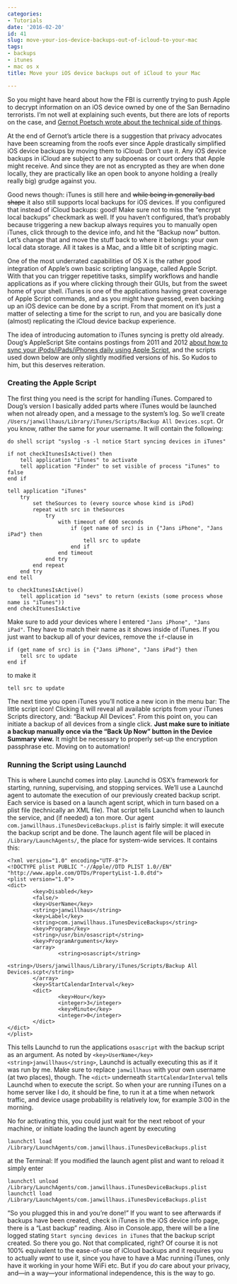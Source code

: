 ```yaml
---
categories:
- Tutorials
date: '2016-02-20'
id: 41
slug: move-your-ios-device-backups-out-of-icloud-to-your-mac
tags:
- backups
- itunes
- mac os x
title: Move your iOS device backups out of iCloud to your Mac

---
```


So you might have heard about how the FBI is currently trying to push Apple to decrypt information on an iOS device owned by one of the San Bernadino terrorists. I&#8217;m not well at explaining such events, but there are lots of reports on the case, and [Gernot Poetsch wrote about the technical side of things](https://medium.com/@gernot/why-tim-cook-is-so-furious-be24163bdfa).

At the end of Gernot&#8217;s article there is a suggestion that privacy advocates have been screaming from the roofs ever since Apple drastically simplified iOS device backups by moving them to iCloud: Don&#8217;t use it. Any iOS device backups in iCloud are subject to any subpoenas or court orders that Apple might receive. And since they are not as encrypted as they are when done locally, they are practically like an open book to anyone holding a (really really big) grudge against you.

<!--more-->

Good news though: iTunes is still here and <strike>while being in generally bad shape</strike> it also still supports local backups for iOS devices. If you configured that instead of iCloud backups: good! Make sure not to miss the &#8220;encrypt local backups&#8221; checkmark as well. If you haven&#8217;t configured, that&#8217;s probably because triggering a new backup always requires you to manually open iTunes, click through to the device info, and hit the &#8220;Backup now&#8221; button. Let&#8217;s change that and move the stuff back to where it belongs: your own local data storage. All it takes is a Mac, and a little bit of scripting magic.

One of the most underrated capabilities of OS X is the rather good integration of Apple&#8217;s own basic scripting language, called Apple Script. With that you can trigger repetitive tasks, simplify workflows and handle applications as if you where clicking through their GUIs, but from the sweet home of your shell. iTunes is one of the applications having great coverage of Apple Script commands, and as you might have guessed, even backing up an iOS device can be done by a script. From that moment on it&#8217;s just a matter of selecting a time for the script to run, and you are basically done (almost) replicating the iCloud device backup experience.

The idea of introducing automation to iTunes syncing is pretty old already. Doug&#8217;s AppleScript Site contains postings from 2011 and 2012 [about how to sync your iPods/iPads/iPhones daily using Apple Script](http://dougscripts.com/itunes/2012/01/sync-a-wi-fi-iphone-follow-up/), and the scripts used down below are only slightly modified versions of his. So Kudos to him, but this deserves reiteration.

### Creating the Apple Script

The first thing you need is the script for handling iTunes. Compared to Doug&#8217;s version I basically added parts where iTunes would be launched when not already open, and a message to the system&#8217;s log. So we&#8217;ll create `/Users/janwillhaus/Library/iTunes/Scripts/Backup All Devices.scpt`. Or you know, rather the same for _your_ username. It will contain the following:

<pre><code class="applescript">do shell script "syslog -s -l notice Start syncing devices in iTunes"

if not checkItunesIsActive() then
    tell application "iTunes" to activate
    tell application "Finder" to set visible of process "iTunes" to false
end if

tell application "iTunes"
    try
        set theSources to (every source whose kind is iPod)
        repeat with src in theSources
            try
                with timeout of 600 seconds
                    if (get name of src) is in {"Jans iPhone", "Jans iPad"} then
                        tell src to update
                    end if
                end timeout
            end try
        end repeat
    end try
end tell

to checkItunesIsActive()
    tell application id "sevs" to return (exists (some process whose name is "iTunes"))
end checkItunesIsActive
</code></pre>

Make sure to add _your_ devices where I entered `"Jans iPhone", "Jans iPad"`. They have to match their name as it shows inside of iTunes. If you just want to backup all of your devices, remove the `if`-clause in

    if (get name of src) is in {"Jans iPhone", "Jans iPad"} then
        tell src to update
    end if


to make it

    tell src to update


The next time you open iTunes you&#8217;ll notice a new icon in the menu bar: The little script icon! Clicking it will reveal all available scripts from your iTunes Scripts directory, and: &#8220;Backup All Devices&#8221;. From this point on, you can initiate a backup of all devices from a single click. **Just make sure to initiate a backup manually once via the &#8220;Back Up Now&#8221; button in the Device Summary view.** It might be necessary to properly set-up the encryption passphrase etc. Moving on to automation!

### Running the Script using Launchd

This is where Launchd comes into play. Launchd is OSX&#8217;s framework for starting, running, supervising, and stopping services. We&#8217;ll use a Launchd agent to automate the execution of our previously created backup script. Each service is based on a launch agent script, which in turn based on a plist file (technically an XML file). That script tells Launchd when to launch the service, and (if needed) a ton more. Our agent `com.janwillhaus.iTunesDeviceBackups.plist` is fairly simple: it will execute the backup script and be done. The launch agent file will be placed in `/Library/LaunchAgents/`, the place for system-wide services. It contains this:

<pre><code class="xml">&lt;?xml version="1.0" encoding="UTF-8"?&gt;
&lt;!DOCTYPE plist PUBLIC "-//Apple//DTD PLIST 1.0//EN" "http://www.apple.com/DTDs/PropertyList-1.0.dtd"&gt;
&lt;plist version="1.0"&gt;
&lt;dict&gt;
        &lt;key&gt;Disabled&lt;/key&gt;
        &lt;false/&gt;
        &lt;key&gt;UserName&lt;/key&gt;
        &lt;string&gt;janwillhaus&lt;/string&gt;
        &lt;key&gt;Label&lt;/key&gt;
        &lt;string&gt;com.janwillhaus.iTunesDeviceBackups&lt;/string&gt;
        &lt;key&gt;Program&lt;/key&gt;
        &lt;string&gt;/usr/bin/osascript&lt;/string&gt;
        &lt;key&gt;ProgramArguments&lt;/key&gt;
        &lt;array&gt;
                &lt;string&gt;osascript&lt;/string&gt;
                &lt;string&gt;/Users/janwillhaus/Library/iTunes/Scripts/Backup All Devices.scpt&lt;/string&gt;
        &lt;/array&gt;
        &lt;key&gt;StartCalendarInterval&lt;/key&gt;
        &lt;dict&gt;
                &lt;key&gt;Hour&lt;/key&gt;
                &lt;integer&gt;3&lt;/integer&gt;
                &lt;key&gt;Minute&lt;/key&gt;
                &lt;integer&gt;0&lt;/integer&gt;
        &lt;/dict&gt;
&lt;/dict&gt;
&lt;/plist&gt;
</code></pre>

This tells Launchd to run the applications `osascript` with the backup script as an argument. As noted by `<key>UserName</key> <string>janwillhaus</string>`, Launchd is actually executing this as if it was run by me. Make sure to replace `janwillhaus` with your own username (at two places), though. The `<dict>` underneath `StartCalendarInterval` tells Launchd when to execute the script. So when your are running iTunes on a home server like I do, it should be fine, to run it at a time when network traffic, and device usage probability is relatively low, for example 3:00 in the morning.

No for activating this, you could just wait for the next reboot of your machine, or initiate loading the launch agent by executing

<pre><code class="sh">launchctl load /Library/LaunchAgents/com.janwillhaus.iTunesDeviceBackups.plist
</code></pre>

at the Terminal: If you modified the launch agent plist and want to reload it simply enter

<pre><code class="sh">launchctl unload /Library/LaunchAgents/com.janwillhaus.iTunesDeviceBackups.plist
launchctl load /Library/LaunchAgents/com.janwillhaus.iTunesDeviceBackups.plist
</code></pre>

&#8220;So you plugged this in and you&#8217;re done!&#8221; If you want to see afterwards if backups have been created, check in iTunes in the iOS device info page, there is a &#8220;Last backup&#8221; reading. Also in Console.app, there will be a line logged stating `Start syncing devices in iTunes` that the backup script created. So there you go. Not that complicated, right? Of course it is not 100% equivalent to the ease-of-use of iCloud backups and it requires you to actually _want_ to use it, since you have to have a Mac running iTunes, only have it working in your home WiFi etc. But if you _do_ care about your privacy, and—in a way—your informational independence, this is the way to go.